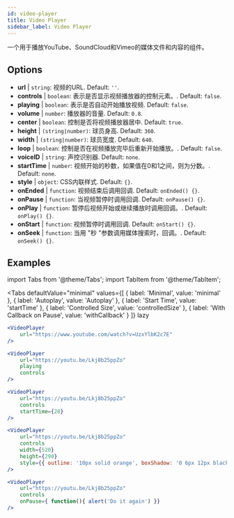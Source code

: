 ```yaml
---
id: video-player
title: Video Player
sidebar_label: Video Player
---
```


一个用于播放YouTube、SoundCloud和Vimeo的媒体文件和内容的组件。

## Options

* __url__ | `string`: 视频的URL. Default: `''`.
* __controls__ | `boolean`: 表示是否显示视频播放器的控制元素。. Default: `false`.
* __playing__ | `boolean`: 表示是否自动开始播放视频. Default: `false`.
* __volume__ | `number`: 播放器的音量. Default: `0.8`.
* __center__ | `boolean`: 控制是否将视频播放器居中. Default: `true`.
* __height__ | `(string|number)`: 球员身高. Default: `360`.
* __width__ | `(string|number)`: 球员宽度. Default: `640`.
* __loop__ | `boolean`: 控制是否在视频播放完毕后重新开始播放。. Default: `false`.
* __voiceID__ | `string`: 声控识别器. Default: `none`.
* __startTime__ | `number`: 视频开始的秒数，如果值在0和1之间，则为分数。. Default: `none`.
* __style__ | `object`: CSS内联样式. Default: `{}`.
* __onEnded__ | `function`: 视频结束后调用回调. Default: `onEnded() {}`.
* __onPause__ | `function`: 当视频暂停时调用回调. Default: `onPause() {}`.
* __onPlay__ | `function`: 暂停后视频开始或继续播放时调用回调。. Default: `onPlay() {}`.
* __onStart__ | `function`: 视频暂停时调用回调. Default: `onStart() {}`.
* __onSeek__ | `function`: 当用 "秒 "参数调用媒体搜索时，回调。. Default: `onSeek() {}`.


## Examples

import Tabs from '@theme/Tabs';
import TabItem from '@theme/TabItem';

<Tabs
    defaultValue="minimal"
    values={[
        { label: 'Minimal', value: 'minimal' },
        { label: 'Autoplay', value: 'Autoplay' },
        { label: 'Start Time', value: 'startTime' },
        { label: 'Controlled Size', value: 'controlledSize' },
        { label: 'With Callback on Pause', value: 'withCallback' }
    ]}
    lazy
>
<TabItem value="minimal">

```jsx live
<VideoPlayer
    url="https://www.youtube.com/watch?v=UzxYlbK2c7E"
/>
```

</TabItem>

<TabItem value="withStyle">

```jsx live
<VideoPlayer
    url="https://youtu.be/Lkj8b25ppZo"
    playing
    controls
/>
```
</TabItem>

<TabItem value="startTime">

```jsx live
<VideoPlayer
    url="https://youtu.be/Lkj8b25ppZo"
    controls
    startTime={28}
/>
```
</TabItem>


<TabItem value="controlledSize">

```jsx live
<VideoPlayer
    url="https://youtu.be/Lkj8b25ppZo"
    controls
    width={520}
    height={290}
    style={{ outline: '10px solid orange', boxShadow: '0 6px 12px black'}}
/>
```
</TabItem>


<TabItem value="withCallback">

```jsx live
<VideoPlayer
    url="https://youtu.be/Lkj8b25ppZo"
    controls
    onPause={ function(){ alert('Do it again') }}
/>
```
</TabItem>

</Tabs>



